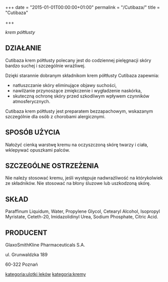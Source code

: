 +++
date = "2015-01-01T00:00:00+01:00"
permalink = "/Cutibaza/"
title = "Cutibaza"

+++

*krem półtłusty*

DZIAŁANIE
---------

Cutibaza krem półtłusty polecany jest do codziennej pielęgnacji skóry bardzo suchej i szczególnie wrażliwej.

Dzięki starannie dobranym składnikom krem półtłusty Cutibaza zapewnia:

-   natłuszczanie skóry eliminujące objawy suchości,
-   nawilżanie przynoszące zmiękczenie i wygładzenie naskórka,
-   skuteczną ochronę skóry przed szkodliwym wpływem czynników atmosferycznych.

Cutibaza krem półtłusty jest preparatem bezzapachowym, wskazanym szczególnie dla osób z chorobami alergicznymi.

SPOSÓB UŻYCIA
-------------

Nałożyć cienką warstwę kremu na oczyszczoną skórę twarzy i ciała, wklepywać opuszkami palców.

SZCZEGÓLNE OSTRZEŻENIA
----------------------

Nie należy stosować kremu, jeśli występuje nadwrażliwość na którykolwiek ze składników. Nie stosować na błony śluzowe lub uszkodzoną skórę.

SKŁAD
-----

Paraffinum Liquidum, Water, Propylene Glycol, Cetearyl Alcohol, Isopropyl Myristate, Ceteth-20, Imidazolidinyl Urea, Sodium Phosphate, Citric Acid.

PRODUCENT
---------

GlaxoSmithKline Pharmaceuticals S.A.

ul. Grunwaldzka 189

60-322 Poznań

[kategoria:ulotki leków](/atopedia/kategoria:ulotki_leków "wikilink") [kategoria:kremy](/atopedia/kategoria:kremy "wikilink")